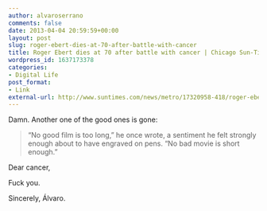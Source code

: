```yaml
---
author: alvaroserrano
comments: false
date: 2013-04-04 20:59:59+00:00
layout: post
slug: roger-ebert-dies-at-70-after-battle-with-cancer
title: Roger Ebert dies at 70 after battle with cancer | Chicago Sun-Times
wordpress_id: 1637173378
categories:
- Digital Life
post_format:
- Link
external-url: http://www.suntimes.com/news/metro/17320958-418/roger-ebert-dies-at-70-after-battle-with-cancer.html
---
```


Damn. Another one of the good ones is gone:



<blockquote>“No good film is too long,” he once wrote, a sentiment he felt strongly enough about to have engraved on pens. “No bad movie is short enough.”</blockquote>



Dear cancer,

Fuck you.

Sincerely,
Álvaro.
